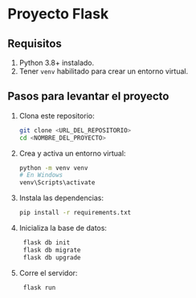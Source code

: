 # Proyecto Flask

## Requisitos

1. Python 3.8+ instalado.
2. Tener `venv` habilitado para crear un entorno virtual.

## Pasos para levantar el proyecto

1. Clona este repositorio:

   ```bash
   git clone <URL_DEL_REPOSITORIO>
   cd <NOMBRE_DEL_PROYECTO>
   ```

2. Crea y activa un entorno virtual:

   ```bash
   python -m venv venv
   # En Windows
   venv\Scripts\activate
   ```

3. Instala las dependencias:

   ```bash
   pip install -r requirements.txt
   ```

4. Inicializa la base de datos:

   ```bash
    flask db init
    flask db migrate
    flask db upgrade
   ```

5. Corre el servidor:
   ```bash
    flask run
   ```
